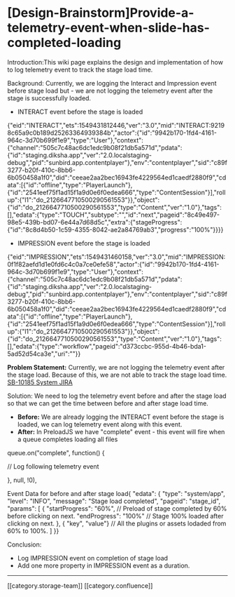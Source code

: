 # \[Design-Brainstorm]Provide-a-telemetry-event-when-slide-has-completed-loading

Introduction:This wiki page explains the design and implementation of how to log telemetry event to track the stage load time.

Background: Currently, we are logging the Interact and Impression event before stage load but - we are not logging the telemetry event after the stage is successfully loaded.

* INTERACT event before the stage is loaded

{"eid":"INTERACT","ets":1549431812446,"ver":"3.0","mid":"INTERACT:92198c65a9c0b189d25263364939384b","actor":{"id":"9942b170-1fd4-4161-964c-3d70b699f1e9","type":"User"},"context":{"channel":"505c7c48ac6dc1edc9b08f21db5a571d","pdata":{"id":"staging.diksha.app","ver":"2.0.localstaging-debug","pid":"sunbird.app.contentplayer"},"env":"contentplayer","sid":"c89f3277-b20f-410c-8bb6-6b050458a1f0","did":"ceeae2aa2bec16943fe4229564ed1caedf2880f9","cdata":\[{"id":"offline","type":"PlayerLaunch"},{"id":"2541eef75f1ad15f1a9d0e6f0edea666","type":"ContentSession"}],"rollup":{"l1":"do\_2126647710500290561553"\}},"object":{"id":"do\_2126647710500290561553","type":"Content","ver":"1.0"},"tags":\[],"edata":{"type":"TOUCH","subtype":"","id":"next","pageid":"8c49e497-98e5-439b-bd07-6e44a7d68d5c","extra":{"stageProgress":{"id":"8c8d4b50-1c59-4355-8042-ae2a84769ab3","progress":"100%"\}}\}}

* IMPRESSION event before the stage is loaded

{"eid":"IMPRESSION","ets":1549431460158,"ver":"3.0","mid":"IMPRESSION:0f1f82aefd1d1e0fd6c4c0a7ce0efe58","actor":{"id":"9942b170-1fd4-4161-964c-3d70b699f1e9","type":"User"},"context":{"channel":"505c7c48ac6dc1edc9b08f21db5a571d","pdata":{"id":"staging.diksha.app","ver":"2.0.localstaging-debug","pid":"sunbird.app.contentplayer"},"env":"contentplayer","sid":"c89f3277-b20f-410c-8bb6-6b050458a1f0","did":"ceeae2aa2bec16943fe4229564ed1caedf2880f9","cdata":\[{"id":"offline","type":"PlayerLaunch"},{"id":"2541eef75f1ad15f1a9d0e6f0edea666","type":"ContentSession"}],"rollup":{"l1":"do\_2126647710500290561553"\}},"object":{"id":"do\_2126647710500290561553","type":"Content","ver":"1.0"},"tags":\[],"edata":{"type":"workflow","pageid":"d373ccbc-955d-4b46-bda1-5ad52d54ca3e","uri":""\}}

**Problem Statement:** Currently, we are not logging the telemetry event after the stage load. Because of this, we are not able to track the stage load time. [SB-10185 System JIRA](https://browse/SB-10185)

Solution: We need to log the telemetry event before and after the stage load so that we can get the time between before and after stage load time.&#x20;

* **Before:** We are already logging the INTERACT event before the stage is loaded, we can log telemetry event along with this event.
* **After:** In PreloadJS we have "complete" event  - this event will fire when a queue completes loading all files

queue.on("complete", function() {

&#x20;       // Log following telemetry event

}, null, !0),

Event Data for before and after stage load{ "edata": {          "type": "system/app",           "level": "INFO",          "message": "Stage load completed",           "pageid": "stage\_id",           "params": \[                        {                             "startProgress": "60%", // Preload of stage completed by 60% before clicking on next.                              "endProgress": "100%" // Stage 100% loaded after clicking on next.                       }, { "key", "value"}               // All the plugins or assets lodaded from 60% to 100%.           ] \}}

Conclusion:&#x20;

* Log IMPRESSION event on completion of stage load
* Add one more property in IMPRESSION event as a duration.

***

\[\[category.storage-team]] \[\[category.confluence]]
